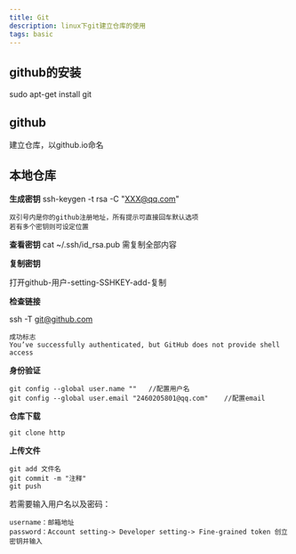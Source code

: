 ```yaml
---
title: Git
description: linux下git建立仓库的使用
tags: basic
---
```



## github的安装

sudo apt-get install git

## github

建立仓库，以github.io命名

## 本地仓库

**生成密钥**
ssh-keygen -t rsa -C "XXX@qq.com"

    双引号内是你的github注册地址，所有提示可直接回车默认选项
    若有多个密钥则可设定位置


**查看密钥**
cat ~/.ssh/id_rsa.pub
需复制全部内容

**复制密钥**

打开github-用户-setting-SSHKEY-add-复制

**检查链接**

ssh -T git@github.com

    成功标志
    You’ve successfully authenticated, but GitHub does not provide shell access

**身份验证**

    git config --global user.name ""   //配置用户名
    git config --global user.email "2460205801@qq.com"    //配置email

**仓库下载**

    git clone http

**上传文件**

    git add 文件名
    git commit -m "注释"
    git push

若需要输入用户名以及密码：

    username：邮箱地址
    password：Account setting-> Developer setting-> Fine-grained token 创立密钥并输入
